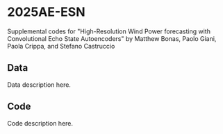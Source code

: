 # 2025AE-ESN
Supplemental codes for "High-Resolution Wind Power forecasting with Convolutional Echo State Autoencoders" by Matthew Bonas, Paolo Giani, Paola Crippa, and Stefano Castruccio

## Data
Data description here.

## Code
Code description here.
